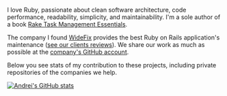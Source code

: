 I love Ruby, passionate about clean software architecture, code performance, readability, simplicity, and maintainability. I'm a sole author of a book [Rake Task Management Essentials](https://www.packtpub.com/product/rake-task-management-essentials/9781783280773).

The company I found [WideFix](https://widefix.com/) provides the best Ruby on Rails application's maintenance ([see our clients reviews](https://clutch.co/profile/widefix#reviews)). We share our work as much as possible at the [company's GitHub account](https://github.com/widefix). 

Below you see stats of my contribution to these projects, including private repositories of the companies we help.

[![Andrei's GitHub stats](https://github-readme-stats.vercel.app/api?username=ka8725)](https://github.com/anuraghazra/github-readme-stats)


